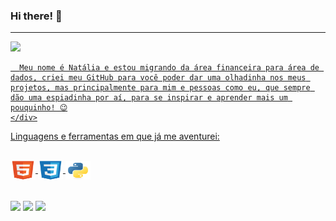 ### Hi there! 👋
______________________________________________________________________________________________________________________



  <div>
  <a href="https://github.com/natalialnb">
  <img height="180em" src="https://github-readme-stats.vercel.app/api?username=natalialnb&show_icons=true&hide=contribs,prs&cache_seconds=86400&theme=buefy"/>
    
      Meu nome é Natália e estou migrando da área financeira para área de dados, criei meu GitHub para você poder dar uma olhadinha nos meus projetos, mas principalmente para mim e pessoas como eu, que sempre dão uma espiadinha por aí, para se inspirar e aprender mais um pouquinho! 😉
    </div>
    
 Linguagens e ferramentas em que já me aventurei:
  <div style="display: inline_block"><br>
  <img align="center" alt="Rafa-HTML" height="30" width="40" src="https://raw.githubusercontent.com/devicons/devicon/master/icons/html5/html5-original.svg">
  <img align="center" alt="Rafa-CSS" height="30" width="40" src="https://raw.githubusercontent.com/devicons/devicon/master/icons/css3/css3-original.svg">
  <img align="center" alt="Rafa-Python" height="30" width="40" src="https://raw.githubusercontent.com/devicons/devicon/master/icons/python/python-original.svg">
</div>
  <br>
  <br>
  
  <div>
  <a href="" target="_blank"><img src="https://img.shields.io/badge/Discord-7289DA?style=for-the-badge&logo=discord&logoColor=white" target="_blank"></a> 
  <a href = "mailto:na_nahas@hotmail.com"><img src="https://img.shields.io/badge/-Gmail-%23333?style=for-the-badge&logo=gmail&logoColor=white" target="_blank"></a>
  <a href="" target="_blank"><img src="https://img.shields.io/badge/-LinkedIn-%230077B5?style=for-the-badge&logo=linkedin&logoColor=white" target="_blank"></a>  
</div>
    

